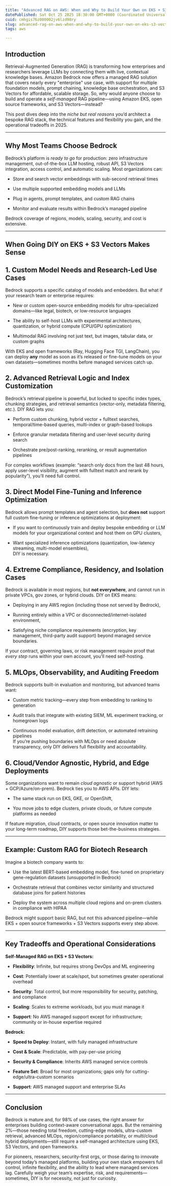 ```yaml
---
title: "Advanced RAG on AWS: When and Why to Build Your Own on EKS + S3 Vectors"
datePublished: Sat Oct 25 2025 18:30:00 GMT+0000 (Coordinated Universal Time)
cuid: cmhgis76z000002jv6lzd98ry
slug: advanced-rag-on-aws-when-and-why-to-build-your-own-on-eks-s3-vectors
tags: aws

---
```


## Introduction

Retrieval-Augmented Generation (RAG) is transforming how enterprises and researchers leverage LLMs by connecting them with live, contextual knowledge bases. Amazon Bedrock now offers a managed RAG solution that covers nearly every "enterprise" use case, with support for multiple foundation models, prompt chaining, knowledge base orchestration, and S3 Vectors for affordable, scalable storage. So, why would anyone choose to build and operate a *self-managed* RAG pipeline—using Amazon EKS, open source frameworks, and S3 Vectors—instead?​

This post dives deep into the *niche but real reasons* you’d architect a bespoke RAG stack, the technical features and flexibility you gain, and the operational tradeoffs in 2025.

---

## Why Most Teams Choose Bedrock

Bedrock’s platform is *ready to go* for production: zero infrastructure management, out-of-the-box LLM hosting, robust API, S3 Vectors integration, access control, and automatic scaling. Most organizations can:

* Store and search vector embeddings with sub-second retrieval times
    
* Use multiple supported embedding models and LLMs
    
* Plug in agents, prompt templates, and custom RAG chains
    
* Monitor and evaluate results within Bedrock’s managed pipeline
    

Bedrock coverage of regions, models, scaling, security, and cost is extensive.​

---

## When Going DIY on EKS + S3 Vectors Makes Sense

## 1\. **Custom Model Needs and Research-Led Use Cases**

Bedrock supports a specific catalog of models and embedders. But what if your research team or enterprise requires:​

* New or custom open-source embedding models for ultra-specialized domains—like legal, biotech, or low-resource languages
    
* The ability to self-host LLMs with experimental architectures, quantization, or hybrid compute (CPU/GPU optimization)
    
* Multimodal RAG involving not just text, but images, tabular data, or custom graphs
    

With EKS and open frameworks (Ray, Hugging Face TGI, LangChain), you can deploy **any** model as soon as it’s released or fine-tune models on your own datasets—sometimes months before managed services catch up.​

## 2\. **Advanced Retrieval Logic and Index Customization**

Bedrock’s retrieval pipeline is powerful, but locked to specific index types, chunking strategies, and retrieval semantics (vector-only, metadata filtering, etc.). DIY RAG lets you:​

* Perform custom chunking, hybrid vector + fulltext searches, temporal/time-based queries, multi-index or graph-based lookups
    
* Enforce granular metadata filtering and user-level security during search
    
* Orchestrate pre/post-ranking, reranking, or result augmentation pipelines
    

For complex workflows (example: “search only docs from the last 48 hours, apply user-level visibility, augment with fulltext match and rerank by popularity”), you’ll need full control.

## 3\. **Direct Model Fine-Tuning and Inference Optimization**

Bedrock allows prompt templates and agent selection, but **does not** support full custom fine-tuning or inference optimizations at deployment:​

* If you want to continuously train and deploy bespoke embedding or LLM models for your organizational context and host them on GPU clusters,
    
* Want specialized inference optimizations (quantization, low-latency streaming, multi-model ensembles),  
    DIY is necessary.
    

## 4\. **Extreme Compliance, Residency, and Isolation Cases**

Bedrock is available in most regions, but **not everywhere**, and cannot run in private VPCs, gov zones, or hybrid clouds. DIY on EKS means:​

* Deploying in any AWS region (including those not served by Bedrock),
    
* Running entirely within a VPC or disconnected/internet-isolated environment,
    
* Satisfying niche compliance requirements (encryption, key management, third-party audit support) beyond managed service boundaries.
    

If your contract, governing laws, or risk management require proof that *every step* runs within your own account, you’ll need self-hosting.

## 5\. **MLOps, Observability, and Auditing Freedom**

Bedrock supports built-in evaluation and monitoring, but advanced teams want:​

* Custom metric tracking—every step from embedding to ranking to generation
    
* Audit trails that integrate with existing SIEM, ML experiment tracking, or homegrown logs
    
* Continuous model evaluation, drift detection, or automated retraining pipelines  
    If you’re pushing boundaries with MLOps or need absolute transparency, only DIY delivers full flexibility and accountability.
    

## 6\. **Cloud/Vendor Agnostic, Hybrid, and Edge Deployments**

Some organizations want to remain *cloud agnostic* or support hybrid (AWS + GCP/Azure/on-prem). Bedrock ties you to AWS APIs. DIY lets:​

* The same stack run on EKS, GKE, or OpenShift,
    
* You move jobs to edge clusters, private clouds, or future compute platforms as needed
    

If feature migration, cloud contracts, or open source innovation matter to your long-term roadmap, DIY supports those bet-the-business strategies.

---

## Example: Custom RAG for Biotech Research

Imagine a biotech company wants to:

* Use the latest BERT-based embedding model, fine-tuned on proprietary gene-regulation datasets (unsupported in Bedrock)
    
* Orchestrate retrieval that combines vector similarity and structured database joins for patient histories
    
* Deploy the system across multiple cloud regions and on-prem clusters in compliance with HIPAA
    

Bedrock might support basic RAG, but not this advanced pipeline—while EKS + open source frameworks + S3 Vectors supports every step above.

---

## Key Tradeoffs and Operational Considerations

**Self-Managed RAG on EKS + S3 Vectors:**

* **Flexibility**: Infinite, but requires strong DevOps and ML engineering
    
* **Cost**: Potentially lower at scale/spot, but sometimes greater operational overhead
    
* **Security**: Total control, but more responsibility for security, patching, and compliance
    
* **Scaling**: Scales to extreme workloads, but you must manage it
    
* **Support**: No AWS managed support except for infrastructure; community or in-house expertise required
    

**Bedrock:**

* **Speed to Deploy**: Instant, with fully managed infrastructure
    
* **Cost & Scale**: Predictable, with pay-per-use pricing
    
* **Security & Compliance**: Inherits AWS managed service controls
    
* **Feature Set**: Broad for most organizations; gaps only for cutting-edge/ultra-custom scenarios
    
* **Support**: AWS managed support and enterprise SLAs
    

---

## Conclusion

Bedrock is mature and, for 98% of use cases, the right answer for enterprises building context-aware conversational apps. But the remaining 2%—those needing total freedom, cutting-edge models, ultra-custom retrieval, advanced MLOps, region/compliance portability, or multi/cloud hybrid deployments—still require a self-managed architecture using EKS, S3 Vectors, and open frameworks.

For pioneers, researchers, security-first orgs, or those daring to innovate beyond today’s managed platforms, building your own stack empowers full control, infinite flexibility, and the ability to lead where managed services lag. Carefully weigh your team’s expertise, risk, and requirements—sometimes, DIY is for necessity, not just for curiosity.
